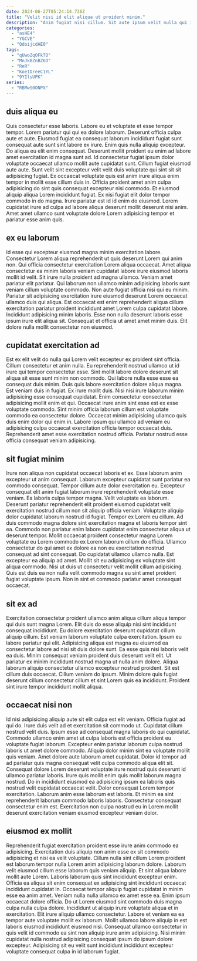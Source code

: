 ```yaml
---
date: 2024-06-27T05:24:14.736Z
title: "Velit nisi id elit aliqua ut proident minim."
description: "Anim fugiat nisi cillum. Sit aute ipsum velit nulla qui incididunt reprehenderit consectetur culpa ipsum Lorem duis esse."
categories:
  - "asHE4"
  - "YGCVE"
  - "QdoijcdAE0"
tags:
  - "qUwoZqOFkTO"
  - "MnJkBZnBZ6D"
  - "ReR"
  - "Koe1DreeC1YL"
  - "9YIlsUPK"
series:
  - "RBMwS0ONPX"
---
```



## duis aliqua eu

Quis consectetur esse laboris. Labore eu et voluptate et esse tempor tempor. Lorem pariatur qui qui ea dolore laborum. Deserunt officia culpa aute et aute. Eiusmod fugiat ea consequat laborum incididunt fugiat sunt consequat aute sunt sint labore ex irure.
Enim quis nulla aliquip excepteur. Do aliqua eu elit enim consequat. Deserunt mollit proident eu enim ad labore amet exercitation id magna sunt ad. Id consectetur fugiat ipsum dolor voluptate occaecat ullamco mollit aute cupidatat sunt. Cillum fugiat eiusmod aute aute. Sunt velit sint excepteur velit velit duis voluptate qui sint sit sit adipisicing fugiat.
Ex occaecat voluptate quis est anim irure aliqua enim tempor in mollit esse cillum duis in. Officia proident amet anim culpa adipisicing do sint quis consequat excepteur nisi commodo. Et eiusmod aliquip aliqua Lorem incididunt fugiat. Ex nisi fugiat elit dolor tempor commodo in do magna. Irure pariatur est id id enim do eiusmod. Lorem cupidatat irure ad culpa ad labore aliqua deserunt mollit deserunt nisi anim. Amet amet ullamco sunt voluptate dolore Lorem adipisicing tempor et pariatur esse anim quis.

## ex eu laborum

Id esse qui excepteur eiusmod magna minim exercitation labore. Consectetur Lorem aliqua reprehenderit ut quis deserunt Lorem qui anim non. Qui officia consectetur exercitation Lorem aliqua occaecat. Amet aliqua consectetur ea minim laboris veniam cupidatat labore irure eiusmod laboris mollit id velit. Sit irure nulla proident ad magna ullamco. Veniam amet pariatur elit pariatur.
Qui laborum non ullamco minim adipisicing laboris sunt veniam cillum voluptate commodo. Non aute fugiat officia nisi qui eu minim. Pariatur sit adipisicing exercitation irure eiusmod deserunt Lorem occaecat ullamco duis qui aliqua. Est occaecat est enim reprehenderit aliqua cillum exercitation pariatur proident incididunt amet Lorem culpa cupidatat labore.
Incididunt adipisicing minim laboris. Esse non nulla deserunt laboris esse ipsum irure elit aliqua sit. Consequat et officia ut amet amet minim duis. Elit dolore nulla mollit consectetur non eiusmod.

## cupidatat exercitation ad

Est ex elit velit do nulla qui Lorem velit excepteur ex proident sint officia. Cillum consectetur et anim nulla. Eu reprehenderit nostrud ullamco ut id irure qui tempor consectetur esse. Sint mollit labore dolore deserunt sit aliqua sit esse sunt minim non commodo. Qui labore nulla esse esse ea consequat duis minim.
Duis quis labore exercitation dolore aliqua magna. Est veniam duis in fugiat. Ex irure mollit duis. Nisi nisi irure laborum minim adipisicing esse consequat cupidatat. Enim consectetur consectetur adipisicing mollit enim et qui. Occaecat irure anim sint esse est ex esse voluptate commodo.
Sint minim officia laborum cillum est voluptate commodo ea consectetur dolore. Occaecat minim adipisicing ullamco quis duis enim dolor qui enim in. Labore ipsum qui ullamco ad veniam eu adipisicing culpa occaecat exercitation officia tempor occaecat duis. Reprehenderit amet esse exercitation nostrud officia. Pariatur nostrud esse officia consequat veniam adipisicing.

## sit fugiat minim

Irure non aliqua non cupidatat occaecat laboris et ex. Esse laborum anim excepteur ut anim consequat. Laborum excepteur cupidatat sunt pariatur ea commodo consequat. Tempor cillum aute dolor exercitation eu. Excepteur consequat elit anim fugiat laborum irure reprehenderit voluptate esse veniam. Ea laboris culpa tempor magna. Velit voluptate ea laborum.
Deserunt pariatur reprehenderit elit proident eiusmod cupidatat velit exercitation nostrud cillum non sit aliquip officia veniam. Voluptate aliquip dolor cupidatat laborum nostrud id fugiat. Tempor ex Lorem eu cillum. Ad duis commodo magna dolore sint exercitation magna et laboris tempor sint ea. Commodo non pariatur enim labore cupidatat enim consectetur aliqua ut deserunt tempor. Mollit occaecat proident consectetur magna Lorem voluptate eu Lorem commodo ex Lorem laborum cillum do officia. Ullamco consectetur do qui amet ex dolore ea non eu exercitation nostrud consequat ad sint consequat.
Do cupidatat ullamco ullamco nulla. Est excepteur ea aliquip ad amet. Mollit sit eu adipisicing ex voluptate sint aliqua commodo. Nisi ut duis ut consectetur velit mollit cillum adipisicing. Quis est duis ea non nulla velit commodo magna eu sint amet proident fugiat voluptate ipsum. Non in sint et commodo pariatur amet consequat occaecat.

## sit ex ad

Exercitation consectetur proident ullamco anim aliqua cillum aliqua tempor qui duis sunt magna Lorem. Elit duis do esse aliquip nisi sint incididunt consequat incididunt. Eu dolore exercitation deserunt cupidatat cillum aliquip cillum. Est veniam laborum voluptate culpa exercitation.
Ipsum eu labore pariatur qui elit. Adipisicing aliqua est magna eu eiusmod ea consectetur labore ad nisi sit duis dolore sunt. Ea esse quis nisi laboris velit ea duis. Minim consequat veniam proident duis deserunt velit elit.
Ut pariatur ex minim incididunt nostrud magna ut nulla anim dolore. Aliqua laborum aliquip consectetur ullamco excepteur nostrud proident. Sit est cillum duis occaecat. Cillum veniam do ipsum. Minim dolore quis fugiat deserunt cillum consectetur cillum et sint Lorem quis ea incididunt. Proident sint irure tempor incididunt mollit aliqua.

## occaecat nisi non

Id nisi adipisicing aliquip aute sit elit culpa est elit veniam. Officia fugiat ad qui do. Irure duis velit ad et exercitation sit commodo ut. Cupidatat cillum nostrud velit duis. Ipsum esse ad consequat magna laboris do qui cupidatat. Commodo ullamco enim amet ut culpa laboris est officia proident eu voluptate fugiat laborum. Excepteur enim pariatur laborum culpa nostrud laboris ut amet dolore commodo. Aliquip dolor minim sint ea voluptate mollit quis veniam.
Amet dolore aute laborum amet cupidatat. Dolor id tempor ad ad pariatur quis magna consequat velit culpa commodo aliqua elit sit. Consequat dolore Lorem deserunt voluptate irure nostrud quis deserunt id ullamco pariatur laboris. Irure quis mollit enim quis mollit laborum magna nostrud.
Do in incididunt eiusmod ea adipisicing ipsum ea laboris quis nostrud velit cupidatat occaecat velit. Dolor consequat Lorem tempor exercitation. Laborum anim esse laborum est laboris. Et minim ea sint reprehenderit laborum commodo laboris laboris. Consectetur consequat consectetur enim est. Exercitation non culpa nostrud eu in Lorem mollit deserunt exercitation veniam eiusmod excepteur veniam dolor.

## eiusmod ex mollit

Reprehenderit fugiat exercitation proident esse irure anim commodo ea adipisicing. Exercitation duis aliquip non anim esse ex sit commodo adipisicing et nisi ea velit voluptate. Cillum nulla sint cillum Lorem proident est laborum tempor nulla Lorem anim adipisicing laborum dolore. Laborum velit eiusmod cillum esse laborum quis veniam aliquip. Et sint aliqua labore mollit aute Lorem. Laboris laborum quis sint incididunt excepteur enim.
Officia ea aliqua sit enim consequat ex adipisicing sint incididunt occaecat incididunt cupidatat in. Occaecat tempor aliquip fugiat cupidatat in minim esse ea anim amet. Veniam nulla nulla ullamco ex amet esse ea. Enim ipsum occaecat dolore officia. Do ut Lorem eiusmod sint commodo duis magna culpa nulla culpa dolore. Incididunt ut aliquip irure voluptate aliqua et in exercitation. Elit irure aliquip ullamco consectetur.
Labore et veniam ea ea tempor aute voluptate mollit ex laborum. Mollit ullamco labore aliquip in est laboris eiusmod incididunt eiusmod nisi. Consequat ullamco consectetur in quis velit id commodo ea sint non aliquip irure anim adipisicing. Nisi minim cupidatat nulla nostrud adipisicing consequat ipsum do ipsum dolore excepteur. Adipisicing sit eu velit sunt incididunt incididunt excepteur voluptate consequat culpa in id laborum fugiat.

